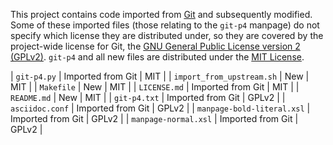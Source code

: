 <!--
Distributed under the MIT License
http://www.opensource.org/licenses/mit-license.php
-->

This project contains code imported from [Git] and subsequently modified. Some
of these imported files (those relating to the `git-p4` manpage) do not specify
which license they are distributed under, so they are covered by the
project-wide license for Git, the [GNU General Public License version 2
(GPLv2)]. `git-p4` and all new files are distributed under the [MIT License].

| `git-p4.py`                | Imported from Git | MIT   |
| `import_from_upstream.sh`  | New               | MIT   |
| `Makefile`                 | New               | MIT   |
| `LICENSE.md`               | Imported from Git | MIT   |
| `README.md`                | New               | MIT   |
| `git-p4.txt`               | Imported from Git | GPLv2 |
| `asciidoc.conf`            | Imported from Git | GPLv2 |
| `manpage-bold-literal.xsl` | Imported from Git | GPLv2 |
| `manpage-normal.xsl`       | Imported from Git | GPLv2 |

[Git]:                                          https://git-scm.com
[GNU General Public License version 2 (GPLv2)]: https://opensource.org/licenses/GPL-2.0
[MIT License]:                                  https://opensource.org/licenses/mit-license.php
